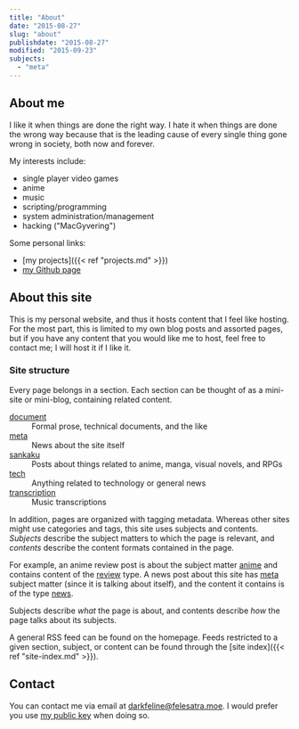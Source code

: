 ```yaml
---
title: "About"
date: "2015-08-27"
slug: "about"
publishdate: "2015-08-27"
modified: "2015-09-23"
subjects:
  - "meta"
---
```


## About me

I like it when things are done the right way.  I hate it when things are done
the wrong way because that is the leading cause of every single thing gone wrong
in society, both now and forever.

My interests include:

- single player video games
- anime
- music
- scripting/programming
- system administration/management
- hacking ("MacGyvering")

Some personal links:

- [my projects]({{< ref "projects.md" >}})
- [my Github page][Github]

[Github]: https://github.com/darkfeline

## About this site

This is my personal website, and thus it hosts content that I feel like hosting.
For the most part, this is limited to my own blog posts and assorted pages, but
if you have any content that you would like me to host, feel free to contact me;
I will host it if I like it.

### Site structure

Every page belongs in a section.  Each section can be thought of as a mini-site
or mini-blog, containing related content.

<dl>
  <dt><a href="/document">document</a></dt>
  <dd>Formal prose, technical documents, and the like</dd>
  <dt><a href="/meta">meta</a></dt>
  <dd>News about the site itself</dd>
  <dt><a href="/sankaku">sankaku</a></dt>
  <dd>Posts about things related to anime, manga, visual novels, and RPGs</dd>
  <dt><a href="/tech">tech</a></dt>
  <dd>Anything related to technology or general news</dd>
  <dt><a href="/transcription">transcription</a></dt>
  <dd>Music transcriptions</dd>
</dl>

In addition, pages are organized with tagging metadata.  Whereas other sites
might use categories and tags, this site uses subjects and contents.
<dfn>Subjects</dfn> describe the subject matters to which the page is relevant,
and <dfn>contents</dfn> describe the content formats contained in the page.

For example, an anime review post is about the subject matter [anime](/subjects/anime) and
contains content of the [review](/contents/review) type.  A news post about this
site has [meta](/subjects/meta) subject matter (since it is talking about
itself), and the content it contains is of the type [news](/contents/news).

Subjects describe *what* the page is about, and contents describe *how* the page
talks about its subjects.

A general RSS feed can be found on the homepage.  Feeds restricted to a given
section, subject, or content can be found through the
[site index]({{< ref "site-index.md" >}}).

## Contact

You can contact me via email at [darkfeline@felesatra.moe][email].  I would
prefer you use [my public key][key] when doing so.

[email]: mailto:darkfeline@felesatra.moe
[key]: https://sks-keyservers.net/pks/lookup?op=get&search=0x871AC6C82D45F74D
